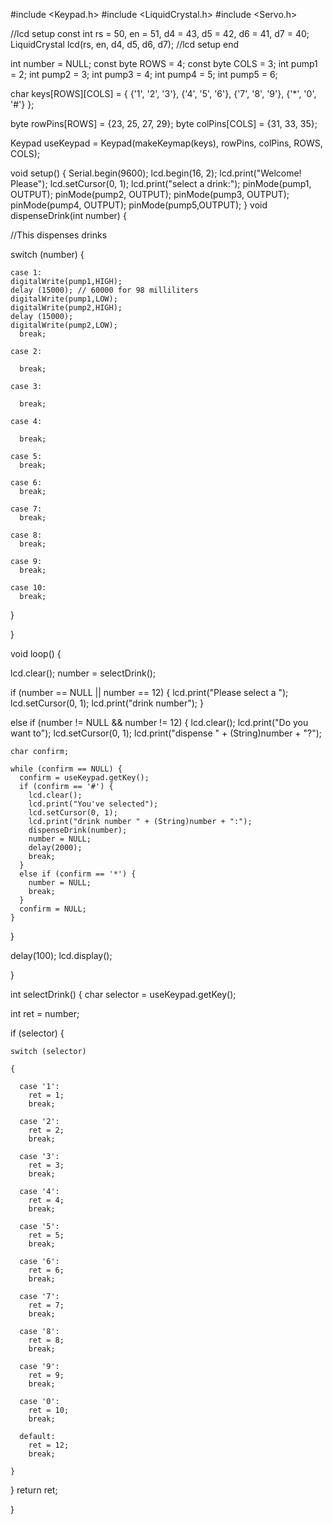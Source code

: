 #include <Keypad.h>
#include <LiquidCrystal.h>
#include <Servo.h>

//lcd setup
const int rs = 50, en = 51, d4 = 43, d5 = 42, d6 = 41, d7 = 40;
LiquidCrystal lcd(rs, en, d4, d5, d6, d7);
//lcd setup end

int number = NULL;
const byte ROWS = 4;
const byte COLS = 3;
int pump1 = 2;
int pump2 = 3;
int pump3 = 4;
int pump4 = 5;
int pump5 = 6;

char keys[ROWS][COLS] = {
  {'1', '2', '3'},
  {'4', '5', '6'},
  {'7', '8', '9'},
  {'*', '0', '#'}
};

byte rowPins[ROWS] = {23, 25, 27, 29};
byte colPins[COLS] = {31, 33, 35};

Keypad useKeypad = Keypad(makeKeymap(keys), rowPins, colPins, ROWS, COLS);

void setup() {
  Serial.begin(9600);
  lcd.begin(16, 2);
  lcd.print("Welcome! Please");
  lcd.setCursor(0, 1);
  lcd.print("select a drink:");
  pinMode(pump1, OUTPUT);
  pinMode(pump2, OUTPUT);
  pinMode(pump3, OUTPUT);
  pinMode(pump4, OUTPUT);
  pinMode(pump5,OUTPUT);
}
void dispenseDrink(int number) {

  //This dispenses drinks

  switch (number) {

    case 1:
    digitalWrite(pump1,HIGH);
    delay (15000); // 60000 for 98 milliliters
    digitalWrite(pump1,LOW);
    digitalWrite(pump2,HIGH);
    delay (15000);
    digitalWrite(pump2,LOW); 
      break;

    case 2:

      break;

    case 3:

      break;

    case 4:

      break;

    case 5:
      break;

    case 6:
      break;

    case 7:
      break;

    case 8:
      break;

    case 9:
      break;

    case 10:
      break;
  }

}

void loop() {

  lcd.clear();
  number = selectDrink();

  if (number == NULL || number == 12) {
    lcd.print("Please select a ");
    lcd.setCursor(0, 1);
    lcd.print("drink number");
  }

  else if (number != NULL && number != 12) {
    lcd.clear();
    lcd.print("Do you want to");
    lcd.setCursor(0, 1);
    lcd.print("dispense " + (String)number + "?");

    char confirm;

    while (confirm == NULL) {
      confirm = useKeypad.getKey();
      if (confirm == '#') {
        lcd.clear();
        lcd.print("You've selected");
        lcd.setCursor(0, 1);
        lcd.print("drink number " + (String)number + ":");
        dispenseDrink(number);
        number = NULL;
        delay(2000);
        break;
      }
      else if (confirm == '*') {
        number = NULL;
        break;
      }
      confirm = NULL;
    }
  }


  delay(100);
  lcd.display();

}



int selectDrink() {
  char selector = useKeypad.getKey();

  int ret = number;

  if (selector) {

    switch (selector)

    {

      case '1':
        ret = 1;
        break;

      case '2':
        ret = 2;
        break;

      case '3':
        ret = 3;
        break;

      case '4':
        ret = 4;
        break;

      case '5':
        ret = 5;
        break;

      case '6':
        ret = 6;
        break;

      case '7':
        ret = 7;
        break;

      case '8':
        ret = 8;
        break;

      case '9':
        ret = 9;
        break;

      case '0':
        ret = 10;
        break;

      default:
        ret = 12;
        break;

    }


  }
  return ret;

}
